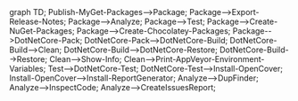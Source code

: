<div class="mermaid">
graph TD;
Publish-MyGet-Packages-->Package;
Package-->Export-Release-Notes;
Package-->Analyze;
Package-->Test;
Package-->Create-NuGet-Packages;
Package-->Create-Chocolatey-Packages;
Package-->DotNetCore-Pack;
DotNetCore-Pack-->DotNetCore-Build;
DotNetCore-Build-->Clean;
DotNetCore-Build-->DotNetCore-Restore;
DotNetCore-Build-->Restore;
Clean-->Show-Info;
Clean-->Print-AppVeyor-Environment-Variables;
Test-->DotNetCore-Test;
DotNetCore-Test-->Install-OpenCover;
Install-OpenCover-->Install-ReportGenerator;
Analyze-->DupFinder;
Analyze-->InspectCode;
Analyze-->CreateIssuesReport;
</div>
